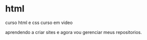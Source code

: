 # html
 curso html e css curso em video


aprendendo a criar sites  e agora vou gerenciar meus repositorios.